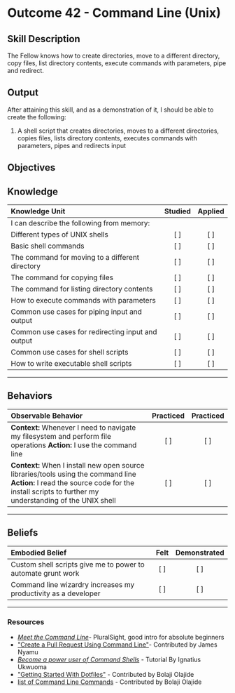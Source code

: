 # Outcome 42 - Command Line (Unix)

**Skill Description**
----------
The Fellow knows how to create directories, move to a different directory, copy files, list directory contents, execute commands with parameters, pipe and redirect.

**Output**
----------
After attaining this skill, and as a demonstration of it, I should be able to create the following:

1. A shell script that creates directories, moves to a different directories, copies files, lists directory contents, executes commands with parameters, pipes and redirects input


**Objectives**
----------

## **Knowledge**


| Knowledge Unit   |      Studied      | Applied |
|:-------------|:------------------:|:--------:|
| I can describe the following from memory: | | |
| Different types of UNIX shells | [ ] | [ ]  |
| Basic shell commands | [ ] | [ ] |
| The command for moving to a different directory | [ ] | [ ] |
| The command for copying files | [ ] | [ ] |
| The command for listing directory contents | [ ] | [ ] |
| How to execute commands with parameters | [ ] | [ ] |
| Common use cases for piping input and output | [ ] | [ ] |
| Common use cases for redirecting input and output | [ ] | [ ] |
| Common use cases for shell scripts | [ ] | [ ] |
| How to write executable shell scripts | [ ] | [ ] |


----------


## **Behaviors**

| Observable Behavior   |      Practiced      | Practiced |
|:-------------|:------------------:|:--------:|
| **Context:** Whenever I need to navigate my filesystem and perform file operations **Action:** I use the command line | [ ] | [ ]  |
| **Context:** When I install new open source libraries/tools using the command line  **Action:** I read the source code for the install scripts to further my understanding of the UNIX shell |   [ ]   |   [ ] |

----------


## **Beliefs**

| Embodied Belief   |      Felt      | Demonstrated |
|:-------------|:------------------:|:--------:|
| Custom shell scripts give me to power to automate grunt work | [ ] | [ ]  |
| Command line wizardry increases my productivity as a developer | [ ] | [ ]  |

---
### Resources

- [_Meet the Command Line_](https://app.pluralsight.com/library/courses/meet-command-line/table-of-contents)- PluralSight, good intro for absolute beginners
- ["Create a Pull Request Using Command Line"](http://sangsoonam.github.io/2017/02/01/create-pull-request-hub.html)- Contributed by James Nyamu
- [_Become a power user of Command Shells_](https://vimeo.com/240142694) - Tutorial By Ignatius Ukwuoma
- ["Getting Started With Dotfiles"](https://medium.com/@webprolific/getting-started-with-dotfiles-43c3602fd789) - Contributed by Bolaji Olajide
- [list of Command Line Commands](https://www.codecademy.com/articles/command-line-commands) - Contributed by Bolaji Olajide
